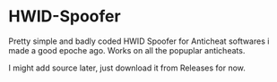 # HWID-Spoofer

Pretty simple and badly coded HWID Spoofer for Anticheat softwares i made a good epoche ago. Works on all the popuplar anticheats.

I might add source later, just download it from Releases for now.
